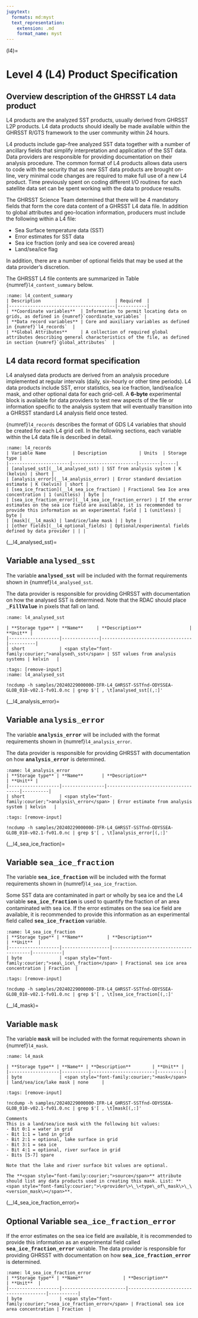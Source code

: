 ```yaml
---
jupytext:
  formats: md:myst
  text_representation:
    extension: .md
    format_name: myst
---
```


(l4)=
# Level 4 (L4) Product Specification

## Overview description of the GHRSST L4 data product
L4 products are the analyzed SST products, usually derived from GHRSST L2P 
products. L4 data products should ideally be made available within the 
GHRSST R/GTS framework to the user community within 24 hours.

L4 products include gap-free analyzed SST data together with a number of 
ancillary fields that simplify interpretation and application of the SST 
data. Data providers are responsible for providing documentation on their 
analysis procedure. The common format of L4 products allows data users to 
code with the security that as new SST data products are brought on-line, 
very minimal code changes are required to make full use of a new L4 product. 
Time previously spent on coding different I/O routines for each satellite 
data set can be spent working with the data to produce results.

The GHRSST Science Team determined that there will be 4 mandatory fields 
that form the core data content of a GHRSST L4 data file. In addition to global
attributes and geo-location information, producers must include the following 
within a L4 file:
- Sea Surface temperature data (SST)
- Error estimates for SST data
- Sea ice fraction (only and sea ice covered areas)
- Land/sea/ice flag

In addition, there are a number of optional fields that may be used at the 
data provider’s discretion.

The GHRSST L4 file contents are summarized in Table {numref}`l4_content_summary` 
below.

```{table} Summary description of the contents within a GHRSST L4 data product
:name: l4_content_summary
| Description                            | Required  |
|----------------------------------------|-----------|
| **Coordinate variables**  | Information to permit locating data on grids, as defined in {numref}`coordinate_variables` | 
| **Data record variables** | Core and auxiliary variables as defined in {numref}`l4_records`  | 
| **Global Attributes**     | A collection of required global attributes describing general characteristics of the file, as defined in section {numref}`global_attributes`  |
```


## L4 data record format specification
L4 analysed data products are derived from an analysis procedure implemented 
at  regular intervals (daily, six-hourly or other time periods). L4 data
products include SST, error statistics, sea ice fraction, land/sea/ice mask,
and  other optional data for each grid-cell. A **6-byte** experimental block 
is available for data providers to test new aspects of the file or 
information specific to the analysis system that will eventually transition 
into a GHRSST standard L4 analysis field once tested.

{numref}`l4_records` describes the format of GDS L4 variables that should be 
created for each L4 grid cell. In the following sections, each  variable 
within the L4 data file is described in detail.


```{table} L4 SST product data records
:name: l4_records
| Variable Name          | Description            | Units  | Storage type |
|-----------------------|------------------------|--------|-----|
| [analysed_sst](__l4_analysed_sst) | SST from analysis system | K (kelvin) | short |
| [analysis_error](__l4_analysis_error) | Error standard deviation estimate | K (kelvin) | short |
| [sea_ice_fraction](__l4_sea_ice_fraction) | Fractional Sea Ice area concentration | 1 (unitless) | byte |
| [sea_ice_fraction_error](__l4_sea_ice_fraction_error) | If the error estimates on the sea ice field are available, it is recommended to provide this information as an experimental field | 1 (unitless) | byte |
| [mask](__l4_mask) | land/ice/lake mask | | byte |
| [other fields](__l4_optional_fields) | Optional/experimental fields defined by data provider | | |
```

(__l4_analysed_sst)=
## Variable **<span style="font-family:courier;">analysed\_sst</span>**
The variable **<span style="font-family:courier;">analysed\_sst</span>** will be included with the format requirements shown in {numref}`l4_analysed_sst`.

The data provider is responsible for providing GHRSST with documentation on how the analysed SST is determined. Note that the RDAC should place  **<span style="font-family:courier;">_FillValue</span>** in pixels that fall on land.

```{table} CDL example description of **<span style="font-family:courier;">analysed_sst</span>** variable
:name: l4_analysed_sst

| **Storage type** | **Name**     | **Description**                  | **Unit** |
|-------------------|--------------|----------------------------------|----------|
| short             | <span style="font-family:courier;">analysed\_sst</span> | SST values from analysis systems | kelvin   |
```

```{code-cell}
:tags: [remove-input]
:name: l4_analysed_sst

!ncdump -h samples/20240229000000-IFR-L4_GHRSST-SSTfnd-ODYSSEA-GLOB_010-v02.1-fv01.0.nc | grep $'[ , \t]analysed_sst[(,:]'
```

(__l4_analysis_error)=
## Variable **<span style="font-family:courier;">analysis\_error</span>**
The variable **<span style="font-family:courier;">analysis\_error</span>** will be included with the format requirements shown in  {numref}`l4_analysis_error`.

The data provider is responsible for providing GHRSST with documentation on how **<span style="font-family:courier;">analysis\_error</span>** is determined.

```{table} CDL example description of <span style="font-family:courier;">analysis\_error</span> variable
:name: l4_analysis_error
| **Storage type** | **Name**       | **Description**                     | **Unit** |
|-------------------|----------------|-------------------------------------|----------|
| short             | <span style="font-family:courier;">analysis\_error</span> | Error estimate from analysis system | kelvin   |
```

```{code-cell}
:tags: [remove-input]

!ncdump -h samples/20240229000000-IFR-L4_GHRSST-SSTfnd-ODYSSEA-GLOB_010-v02.1-fv01.0.nc | grep $'[ , \t]analysis_error[(,:]'
```

(__l4_sea_ice_fraction)=
## Variable **<span style="font-family:courier;">sea\_ice\_fraction</span>**
The variable **<span style="font-family:courier;">sea\_ice\_fraction</span>** will be included with the format requirements shown in {numref}`l4_sea_ice_fraction`.

Some SST data are contaminated in part or wholly by sea ice and the L4 variable **<span style="font-family:courier;">sea\_ice\_fraction</span>** is used to quantify the fraction of an area contaminated with sea ice. If the error estimates on the sea ice field are available, it is recommended to provide this information as an experimental field called **<span style="font-family:courier;">sea\_ice\_fraction</span>** variable.

```{table} CDL example description of **<span style="font-family:courier;">sea\_ice\_fraction</span>** variable
:name: l4_sea_ice_fraction
| **Storage type** | **Name**         | **Description**                       | **Unit**  |
|-------------------|------------------|---------------------------------------|-----------|
| byte              | <span style="font-family:courier;">sea\_ice\_fraction</span> | Fractional sea ice area concentration | Fraction  |
```
```{code-cell}
:tags: [remove-input]

!ncdump -h samples/20240229000000-IFR-L4_GHRSST-SSTfnd-ODYSSEA-GLOB_010-v02.1-fv01.0.nc | grep $'[ , \t]sea_ice_fraction[(,:]'
```

(__l4_mask)=
## Variable **<span style="font-family:courier;">mask</span>**
The variable **<span style="font-family:courier;">mask</span>** will be included with the format requirements shown in {numref}`l4_mask`.


```{table} CDL example description of **<span style="font-family:courier;">mask</span>** variable
:name: l4_mask

| **Storage type** | **Name** | **Description**        | **Unit** |
|-------------------|----------|------------------------|----------|
| byte              | <span style="font-family:courier;">mask</span>     | land/sea/ice/lake mask | none     |
```
```{code-cell}
:tags: [remove-input]

!ncdump -h samples/20240229000000-IFR-L4_GHRSST-SSTfnd-ODYSSEA-GLOB_010-v02.1-fv01.0.nc | grep $'[ , \t]mask[(,:]'
```

```{admonition} Comments:
Comments
This is a land/sea/ice mask with the following bit values:
- Bit 0:1 = water in grid
- Bit 1:1 = land in grid
- Bit 2:1 = optional, lake surface in grid
- Bit 3:1 = sea ice
- Bit 4:1 = optional, river surface in grid
- Bits [5-7] spare

Note that the lake and river surface bit values are optional.

The **<span style="font-family:courier;">source</span>** attribute should list any data products used in creating this mask. List: **<span style="font-family:courier;">\<provider\>\_\<type\_of\_mask\>\_\<version_mask\></span>**.
```

(__l4_sea_ice_fraction_error)=
## Optional Variable **<span style="font-family:courier;">sea_ice_fraction_error</span>**
If the error estimates on the sea ice field are available, it is recommended to provide this information as an experimental field called **<span style="font-family:courier;">sea_ice_fraction_error</span>** variable. The data provider is responsible for providing GHRSST with documentation on how **<span style="font-family:courier;">sea_ice_fraction_error</span>** is determined.


```{table} CDL example description of **<span style="font-family:courier;">sea_ice_fraction_error</span>** variable
:name: l4_sea_ice_fraction_error
| **Storage type** | **Name**               | **Description**                       | **Unit**  |
|-------------------|------------------------|---------------------------------------|-----------|
| byte              | <span style="font-family:courier;">sea_ice_fraction_error</span> | Fractional sea ice area concentration | Fraction  |
```


